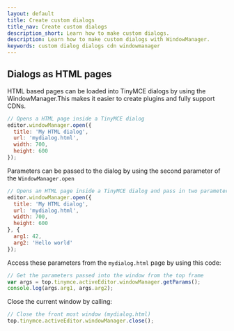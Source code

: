 ```yaml
---
layout: default
title: Create custom dialogs
title_nav: Create custom dialogs
description_short: Learn how to make custom dialogs.
description: Learn how to make custom dialogs with WindowManager.
keywords: custom dialog dialogs cdn windowmanager
---
```


## Dialogs as HTML pages

HTML based pages can be loaded into TinyMCE dialogs by using the WindowManager.This makes it easier to create plugins and fully support CDNs.

```js
// Opens a HTML page inside a TinyMCE dialog
editor.windowManager.open({
  title: 'My HTML dialog',
  url: 'mydialog.html',
  width: 700,
  height: 600
});
```

Parameters can be passed to the dialog by using the second parameter of the `WindowManager.open`

```js
// Opens an HTML page inside a TinyMCE dialog and pass in two parameters
editor.windowManager.open({
  title: 'My HTML dialog',
  url: 'mydialog.html',
  width: 700,
  height: 600
}, {
  arg1: 42,
  arg2: 'Hello world'
});
```

Access these parameters from the `mydialog.html` page by using this code:

```js
// Get the parameters passed into the window from the top frame
var args = top.tinymce.activeEditor.windowManager.getParams();
console.log(args.arg1, args.arg2);
```

Close the current window by calling:

```js
// Close the front most window (mydialog.html)
top.tinymce.activeEditor.windowManager.close();
```
